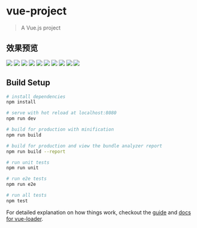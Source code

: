 # vue-project

> A Vue.js project

## 效果预览
![](https://github.com/Psychee/vue-app/raw/master/gif/1.gif)
![](https://github.com/Psychee/vue-app/raw/master/gif/2.gif)
![](https://github.com/Psychee/vue-app/raw/master/gif/3.gif)
![](https://github.com/Psychee/vue-app/raw/master/gif/4.gif)
![](https://github.com/Psychee/vue-app/raw/master/gif/5.gif)
![](https://github.com/Psychee/vue-app/raw/master/gif/6.gif)
![](https://github.com/Psychee/vue-app/raw/master/gif/7.gif)
![](https://github.com/Psychee/vue-app/raw/master/gif/8.gif)
![](https://github.com/Psychee/vue-app/raw/master/gif/9.gif)
![](https://github.com/Psychee/vue-app/raw/master/gif/10.gif)



## Build Setup

``` bash
# install dependencies
npm install

# serve with hot reload at localhost:8080
npm run dev

# build for production with minification
npm run build

# build for production and view the bundle analyzer report
npm run build --report

# run unit tests
npm run unit

# run e2e tests
npm run e2e

# run all tests
npm test
```

For detailed explanation on how things work, checkout the [guide](http://vuejs-templates.github.io/webpack/) and [docs for vue-loader](http://vuejs.github.io/vue-loader).
